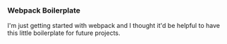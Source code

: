 ### Webpack Boilerplate

I'm just getting started with webpack and I thought it'd be helpful to have this little boilerplate for future projects.

